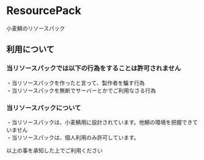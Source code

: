 # ResourcePack
小麦鯖のリソースパック  

## 利用について  
### 当リソースパックでは以下の行為をすることは許可されません  
・当リソースパックを作ったと言って、製作者を騙す行為  
・当リソースパックを無断でサーバーとかでご利用なさる行為  

### 当リソースパックについて  
・当リソースパックは、小麦鯖用に設計されています。他鯖の環境を把握できていません    
・当リソースパックは、個人利用のみ許可しています。  

以上の事を承知した上でご利用ください  
